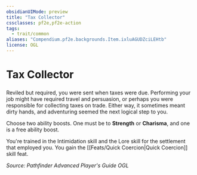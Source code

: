 ```yaml
---
obsidianUIMode: preview
title: "Tax Collector"
cssclasses: pf2e,pf2e-action
tags:
  - trait/common
aliases: "Compendium.pf2e.backgrounds.Item.ixluAGUDZciLEHtb"
license: OGL
---
```

# Tax Collector

### 






Reviled but required, you were sent when taxes were due. Performing your job might have required travel and persuasion, or perhaps you were responsible for collecting taxes on trade. Either way, it sometimes meant dirty hands, and adventuring seemed the next logical step to you.

Choose two ability boosts. One must be to **Strength** or **Charisma**, and one is a free ability boost.

You're trained in the Intimidation skill and the Lore skill for the settlement that employed you. You gain the [[Feats/Quick Coercion|Quick Coercion]] skill feat.

*Source: Pathfinder Advanced Player's Guide*
*OGL*